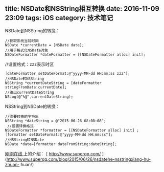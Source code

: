 title:  NSDate和NSString相互转换 
date: 2016-11-09 23:09
tags: iOS
category: 技术笔记
---

  
NSDate到NSString的转换：

    
    
    //获取系统当前时间
    NSDate *currentDate = [NSDate date];
    //用于格式化NSDate对象
    NSDateFormatter *dateFormatter = [[NSDateFormatter alloc] init];
<!--more-->    //设置格式：zzz表示时区
    [dateFormatter setDateFormat:@"yyyy-MM-dd HH:mm:ss zzz"];
    //NSDate转NSString
    NSString *currentDateString = [dateFormatter stringFromDate:currentDate];
    //输出currentDateString
    NSLog(@"%@",currentDateString);

NSString到NSDate的转换：

    
    
    //需要转换的字符串
    NSString *dateString = @"2015-06-26 08:08:08";
     //设置转换格式
    NSDateFormatter *formatter = [[NSDateFormatter alloc] init] ;
    [formatter setDateFormat:@"yyyy-MM-dd HH:mm:ss"];
    //NSString转NSDate
    NSDate *date=[formatter dateFromString:dateString];

[ 刚刚在线 ](http://www.superqq.com/) 上的介绍： [ http://www.superqq.com/
](http://www.superqq.com/blog/2015/06/26/nsdatehe-nsstringxiang-hu-zhuan-
huan/)


